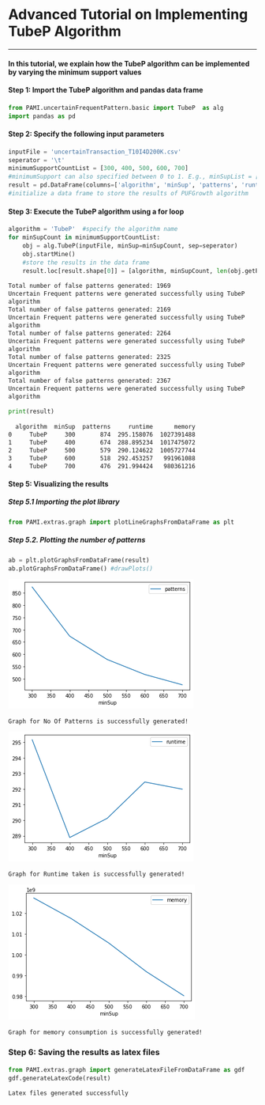 # Advanced Tutorial on Implementing TubeP Algorithm

***

#### In this tutorial, we explain how the TubeP algorithm  can be implemented by varying the minimum support values

#### Step 1: Import the TubeP algorithm and pandas data frame


```python
from PAMI.uncertainFrequentPattern.basic import TubeP  as alg
import pandas as pd
```

#### Step 2: Specify the following input parameters


```python
inputFile = 'uncertainTransaction_T10I4D200K.csv'
seperator = '\t'
minimumSupportCountList = [300, 400, 500, 600, 700] 
#minimumSupport can also specified between 0 to 1. E.g., minSupList = [0.005, 0.006, 0.007, 0.008, 0.009]
result = pd.DataFrame(columns=['algorithm', 'minSup', 'patterns', 'runtime', 'memory']) 
#initialize a data frame to store the results of PUFGrowth algorithm
```

#### Step 3: Execute the TubeP algorithm using a for loop


```python
algorithm = 'TubeP'  #specify the algorithm name
for minSupCount in minimumSupportCountList:
    obj = alg.TubeP(inputFile, minSup=minSupCount, sep=seperator)
    obj.startMine()
    #store the results in the data frame
    result.loc[result.shape[0]] = [algorithm, minSupCount, len(obj.getPatterns()), obj.getRuntime(), obj.getMemoryRSS()]
```

    Total number of false patterns generated: 1969
    Uncertain Frequent patterns were generated successfully using TubeP algorithm
    Total number of false patterns generated: 2169
    Uncertain Frequent patterns were generated successfully using TubeP algorithm
    Total number of false patterns generated: 2264
    Uncertain Frequent patterns were generated successfully using TubeP algorithm
    Total number of false patterns generated: 2325
    Uncertain Frequent patterns were generated successfully using TubeP algorithm
    Total number of false patterns generated: 2367
    Uncertain Frequent patterns were generated successfully using TubeP algorithm



```python
print(result)
```

      algorithm  minSup  patterns     runtime      memory
    0     TubeP     300       874  295.158076  1027391488
    1     TubeP     400       674  288.895234  1017475072
    2     TubeP     500       579  290.124622  1005727744
    3     TubeP     600       518  292.453257   991961088
    4     TubeP     700       476  291.994424   980361216


#### Step 5: Visualizing the results

##### Step 5.1 Importing the plot library


```python
from PAMI.extras.graph import plotLineGraphsFromDataFrame as plt
```

##### Step 5.2. Plotting the number of patterns


```python
ab = plt.plotGraphsFromDataFrame(result)
ab.plotGraphsFromDataFrame() #drawPlots()
```


    
![png](output_14_0.png)
    


    Graph for No Of Patterns is successfully generated!



    
![png](output_14_2.png)
    


    Graph for Runtime taken is successfully generated!



    
![png](output_14_4.png)
    


    Graph for memory consumption is successfully generated!


### Step 6: Saving the results as latex files


```python
from PAMI.extras.graph import generateLatexFileFromDataFrame as gdf
gdf.generateLatexCode(result)
```

    Latex files generated successfully



```python

```
